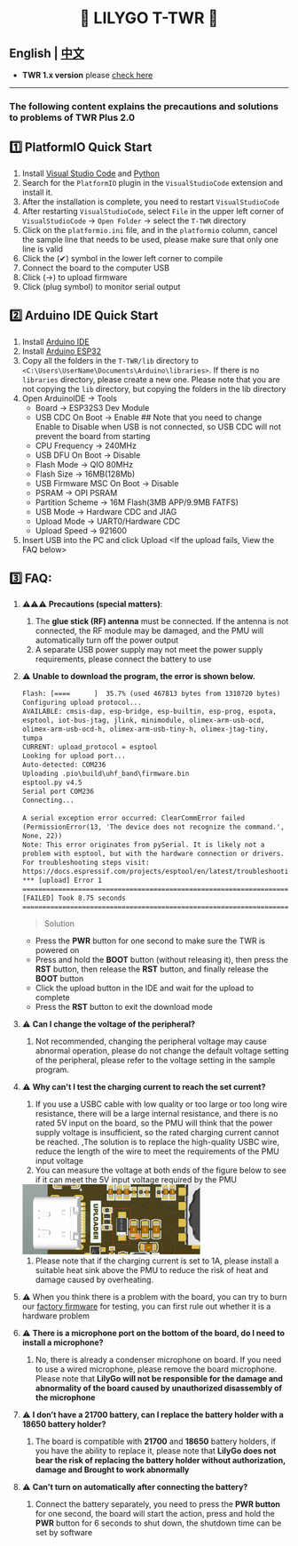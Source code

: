 <h1 align = "center">🌟 LILYGO T-TWR 🌟</h1>

## **English | [中文](README_CN.MD)**

- **TWR 1.x version** please [check here](https://t-twr.readthedocs.io/en/latest/)

------------


###  The following content explains the precautions and solutions to problems of **TWR Plus 2.0**

## 1️⃣ PlatformIO Quick Start

1. Install [Visual Studio Code](https://code.visualstudio.com/) and [Python](https://www.python.org/)
2. Search for the `PlatformIO` plugin in the `VisualStudioCode` extension and install it.
3. After the installation is complete, you need to restart `VisualStudioCode`
4. After restarting `VisualStudioCode`, select `File` in the upper left corner of `VisualStudioCode` -> `Open Folder` -> select the `T-TWR` directory
5. Click on the `platformio.ini` file, and in the `platformio` column, cancel the sample line that needs to be used, please make sure that only one line is valid
6. Click the (✔) symbol in the lower left corner to compile
7. Connect the board to the computer USB
8. Click (→) to upload firmware
9. Click (plug symbol) to monitor serial output


## 2️⃣ Arduino IDE Quick Start

1. Install [Arduino IDE](https://www.arduino.cc/en/software)
2. Install [Arduino ESP32](https://docs.espressif.com/projects/arduino-esp32/en/latest/) 
3. Copy all the folders in the `T-TWR/lib` directory to `<C:\Users\UserName\Documents\Arduino\libraries>`. If there is no `libraries` directory, please create a new one. Please note that you are not copying the `lib` directory, but copying the folders in the lib directory
4. Open ArduinoIDE -> Tools
   - Board -> ESP32S3 Dev Module
   - USB CDC On Boot -> Enable  ## Note that you need to change Enable to Disable when USB is not connected, so USB CDC will not prevent the board from starting
   - CPU Frequency -> 240MHz
   - USB DFU On Boot -> Disable
   - Flash Mode -> QIO 80MHz
   - Flash Size -> 16MB(128Mb)
   - USB Firmware MSC On Boot -> Disable
   - PSRAM -> OPI PSRAM
   - Partition Scheme -> 16M Flash(3MB APP/9.9MB FATFS)
   - USB Mode -> Hardware CDC and JIAG
   - Upload Mode -> UART0/Hardware CDC
   - Upload Speed -> 921600
5. Insert USB into the PC and click Upload <If the upload fails, View the FAQ below>


## 3️⃣ FAQ:

1. ⚠⚠⚠ **Precautions (special matters)**:
    1. The **glue stick (RF) antenna** must be connected. If the antenna is not connected, the RF module may be damaged, and the PMU will automatically turn off the power output
    2. A separate USB power supply may not meet the power supply requirements, please connect the battery to use
 
 2. ⚠ **Unable to download the program, the error is shown below.**
   
    ```shell
    Flash: [====      ]  35.7% (used 467813 bytes from 1310720 bytes)
    Configuring upload protocol...
    AVAILABLE: cmsis-dap, esp-bridge, esp-builtin, esp-prog, espota, esptool, iot-bus-jtag, jlink, minimodule, olimex-arm-usb-ocd, olimex-arm-usb-ocd-h, olimex-arm-usb-tiny-h, olimex-jtag-tiny, tumpa
    CURRENT: upload_protocol = esptool
    Looking for upload port...
    Auto-detected: COM236
    Uploading .pio\build\uhf_band\firmware.bin
    esptool.py v4.5
    Serial port COM236
    Connecting...

    A serial exception error occurred: ClearCommError failed (PermissionError(13, 'The device does not recognize the command.', None, 22))
    Note: This error originates from pySerial. It is likely not a problem with esptool, but with the hardware connection or drivers.
    For troubleshooting steps visit: https://docs.espressif.com/projects/esptool/en/latest/troubleshooting.html
    *** [upload] Error 1
    ================================================================================================================ [FAILED] Took 8.75 seconds ================================================================================================================

    ```
    > Solution
      - Press the **PWR** button for one second to make sure the TWR is powered on
      - Press and hold the **BOOT** button (without releasing it), then press the **RST** button, then release the **RST** button, and finally release the **BOOT** button
      - Click the upload button in the IDE and wait for the upload to complete
      - Press the **RST** button to exit the download mode
      
2. ⚠ **Can I change the voltage of the peripheral?**
   
     1. Not recommended, changing the peripheral voltage may cause abnormal operation, please do not change the default voltage setting of the peripheral, please refer to the voltage setting in the sample program.

3. ⚠ **Why can't I test the charging current to reach the set current?**
          
    1. If you use a USBC cable with low quality or too large or too long wire resistance, there will be a large internal resistance, and there is no rated 5V input on the board, so the PMU will think that the power supply voltage is insufficient, so the rated charging current cannot be reached. ,The solution is to replace the high-quality USBC wire, reduce the length of the wire to meet the requirements of the PMU input voltage
    2. You can measure the voltage at both ends of the figure below to see if it can meet the 5V input voltage required by the PMU
      <img width="320"  src=docs/_static/input-voltage.jpg>
       
   1. Please note that if the charging current is set to 1A, please install a suitable heat sink above the PMU to reduce the risk of heat and damage caused by overheating.

4.  ⚠  When you think there is a problem with the board, you can try to burn our [factory firmware](./firmware/README.MD) for testing, you can first rule out whether it is a hardware problem


5. ⚠ **There is a microphone port on the bottom of the board, do I need to install a microphone?**
      1. No, there is already a condenser microphone on board. If you need to use a wired microphone, please remove the board microphone. Please note that **LilyGo will not be responsible for the damage and abnormality of the board caused by unauthorized disassembly of the microphone**

 6. ⚠ **I don’t have a **21700 battery**, can I replace the battery holder with a **18650** battery holder?**
      1. The board is compatible with **21700** and **18650** battery holders, if you have the ability to replace it, please note that **LilyGo does not bear the risk of replacing the battery holder without authorization, damage and Brought to work abnormally**

 7. ⚠ **Can't turn on automatically after connecting the battery?**
      1. Connect the battery separately, you need to press the **PWR button** for one second, the board will start the action, press and hold the **PWR** button for 6 seconds to shut down, the shutdown time can be set by software
















